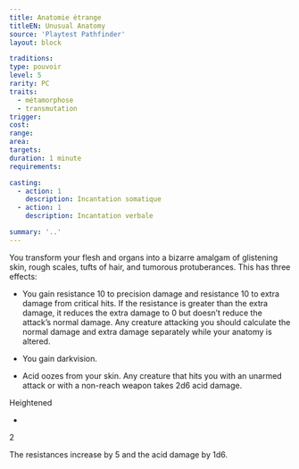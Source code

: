 ```yaml
---
title: Anatomie étrange
titleEN: Unusual Anatomy
source: 'Playtest Pathfinder'
layout: block

traditions:
type: pouvoir
level: 5
rarity: PC
traits:
  - métamorphose
  - transmutation
trigger: 
cost: 
range: 
area: 
targets: 
duration: 1 minute
requirements: 

casting:
  - action: 1
    description: Incantation somatique
  - action: 1
    description: Incantation verbale

summary: '..'
---
```

You transform your flesh and organs into a bizarre amalgam of glistening skin, rough scales, tufts of hair, and tumorous protuberances. This has three effects:

- You gain resistance 10 to precision damage and resistance 10 to extra damage from critical hits. If the resistance is greater than the extra damage, it reduces the extra damage to 0 but doesn’t reduce the attack’s normal damage. Any creature attacking you should calculate the normal damage and extra damage separately while your anatomy is altered.

- You gain darkvision.

- Acid oozes from your skin. Any creature that hits you with an unarmed attack or with a non-reach weapon takes 2d6 acid damage.

Heightened

-

2

The resistances increase by 5 and the acid damage by 1d6.